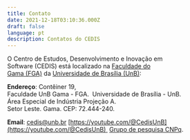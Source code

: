 ```yaml
---
title: Contato
date: 2021-12-18T03:10:36.000Z
draft: false
language: pt
description: Contatos do CEDIS
---
```

O Centro de Estudos, Desenvolvimento e Inovação em Software (CEDIS) está localizado na [Faculdade do Gama (FGA)](https://fga.unb.br/) da [Universidade de Brasília (UnB)](https://www.unb.br/):

**Endereço**: 
	Contêiner 19,  
	Faculdade UnB Gama - FGA.  Universidade de Brasília - UnB.  
	Área Especial de Indústria Projeção A.  
	Setor Leste. Gama. CEP: 72.444-240. 

**Email**: [cedis@unb.br](mailto:cedis@unb.br)
[https://youtube.com/@CedisUnB](https://youtube.com/@CedisUnB) 
[Grupo de pesquisa CNPq](http://dgp.cnpq.br/dgp/espelhogrupo/5911823414046318).